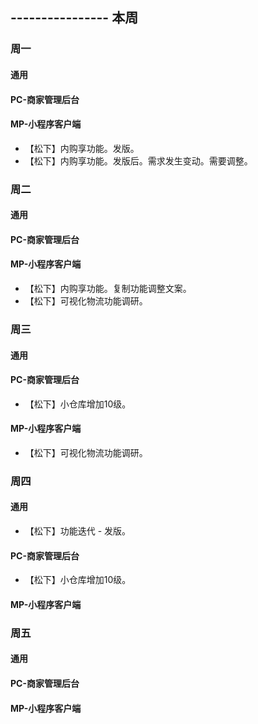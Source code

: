 ## ---------------- 本周

### 周一
#### 通用
#### PC-商家管理后台
#### MP-小程序客户端
* 【松下】内购享功能。发版。
* 【松下】内购享功能。发版后。需求发生变动。需要调整。

### 周二
#### 通用
#### PC-商家管理后台
#### MP-小程序客户端
* 【松下】内购享功能。复制功能调整文案。
* 【松下】可视化物流功能调研。

### 周三
#### 通用
#### PC-商家管理后台
* 【松下】小仓库增加10级。
#### MP-小程序客户端
* 【松下】可视化物流功能调研。

### 周四
#### 通用
* 【松下】功能迭代 - 发版。
#### PC-商家管理后台
* 【松下】小仓库增加10级。
#### MP-小程序客户端

### 周五
#### 通用
#### PC-商家管理后台
#### MP-小程序客户端
